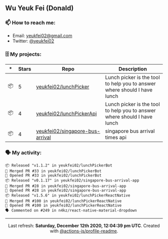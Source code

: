 ## Wu Yeuk Fei (Donald)

### 📫 How to reach me:

- Email: [yeukfei02@gmail.com](yeukfei02@gmail.com)
- Twitter: [@yeukfei02](https://twitter.com/yeukfei02)

### 🗄 My projects:

|*|Stars|Repo|Description|
|---|---|---|---|
| 📦 | 5 | [yeukfei02/lunchPicker](https://github.com/yeukfei02/lunchPicker) | Lunch picker is the tool to help you to answer where should I have lunch |
| 📦 | 4 | [yeukfei02/lunchPickerApi](https://github.com/yeukfei02/lunchPickerApi) | Lunch picker is the tool to help you to answer where should I have lunch |
| 📦 | 4 | [yeukfei02/singapore-bus-arrival](https://github.com/yeukfei02/singapore-bus-arrival) | singapore bus arrival times api |

### 🗣 My activity:

```
📦 Released "v1.1.2" in yeukfei02/lunchPickerBot
🎉 Merged PR #33 in yeukfei02/lunchPickerBot
💪 Opened PR #33 in yeukfei02/lunchPickerBot
📦 Released "v0.1.17" in yeukfei02/singapore-bus-arrival-app
🎉 Merged PR #28 in yeukfei02/singapore-bus-arrival-app
💪 Opened PR #28 in yeukfei02/singapore-bus-arrival-app
📦 Released "v1.5.6" in yeukfei02/lunchPickerReactNative
🎉 Merged PR #100 in yeukfei02/lunchPickerReactNative
💪 Opened PR #100 in yeukfei02/lunchPickerReactNative
🗣 Commented on #249 in n4kz/react-native-material-dropdown
```

<!-- <img src="https://github-readme-stats.vercel.app/api?username=yeukfei02&show_icons=true&count_private=true&theme=radical" />

<img src="https://github-readme-stats.vercel.app/api/top-langs/?username=yeukfei02&theme=radical" /> -->

---

<p align="center">Last refresh: <b>Saturday, December 12th 2020, 12:04:39 pm UTC</b>. Created with <a href=https://github.com/marketplace/actions/profile-readme>@actions-js/profile-readme</a>.</p>
